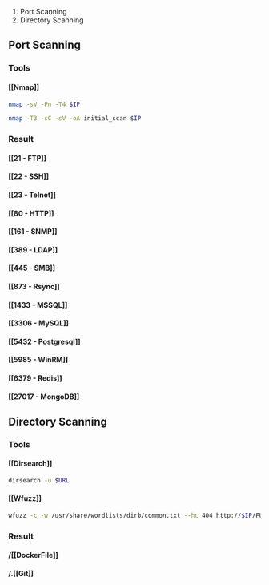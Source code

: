 1. Port Scanning
2. Directory Scanning
## Port Scanning

### Tools
#### [[Nmap]]

```bash
nmap -sV -Pn -T4 $IP
```

```bash
nmap -T3 -sC -sV -oA initial_scan $IP
```

### Result
#### [[21 - FTP]]
#### [[22 - SSH]]
#### [[23 - Telnet]]
#### [[80 - HTTP]]
#### [[161 - SNMP]]
#### [[389 - LDAP]]
#### [[445 - SMB]]
#### [[873 - Rsync]]
#### [[1433 - MSSQL]]
#### [[3306 - MySQL]]
#### [[5432 - Postgresql]]
#### [[5985 - WinRM]]
#### [[6379 - Redis]]
#### [[27017 - MongoDB]]

## Directory Scanning
### Tools
#### [[Dirsearch]]
```bash
dirsearch -u $URL
```

#### [[Wfuzz]]
```bash
wfuzz -c -w /usr/share/wordlists/dirb/common.txt --hc 404 http://$IP/FUZZ
```
### Result
#### /[[DockerFile]]
#### /.[[Git]]
